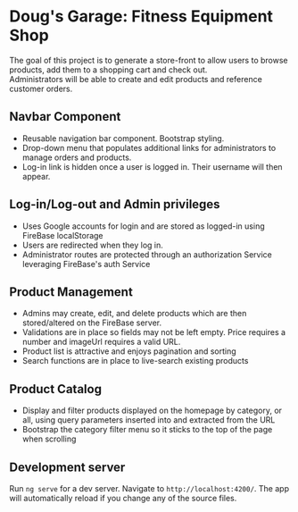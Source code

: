 # Doug's Garage: Fitness Equipment Shop

The goal of this project is to generate a store-front to allow users to browse products, add them to a shopping cart and check out.  
Administrators will be able to create and edit products and reference customer orders.

## Navbar Component
* Reusable navigation bar component.  Bootstrap styling.
* Drop-down menu that populates additional links for administrators to manage orders and products.
* Log-in link is hidden once a user is logged in. Their username will then appear.

## Log-in/Log-out and Admin privileges
* Uses Google accounts for login and are stored as logged-in using FireBase localStorage
* Users are redirected when they log in.
* Administrator routes are protected through an authorization Service leveraging FireBase's auth Service

## Product Management
* Admins may create, edit, and delete products which are then stored/altered on the FireBase server.
* Validations are in place so fields may not be left empty.  Price requires a number and imageUrl requires a valid URL.
* Product list is attractive and enjoys pagination and sorting
* Search functions are in place to live-search existing products

## Product Catalog
* Display and filter products displayed on the homepage by category, or all, using query parameters inserted into and extracted from the URL
* Bootstrap the category filter menu so it sticks to the top of the page when scrolling

## Development server

Run `ng serve` for a dev server. Navigate to `http://localhost:4200/`. The app will automatically reload if you change any of the source files.

